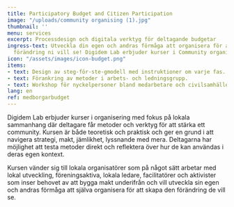 ```yaml
---
title: Participatory Budget and Citizen Participation
image: "/uploads/community organising (1).jpg"
thumbnail: ''
menu: services
excerpt: Processdesign och digitala verktyg för deltagande budgetar
ingress-text: Utveckla din egen och andras förmåga att organisera för att skapa den
  förändring ni vill se! Digidem Lab erbjuder kurser i Community organising
icon: "/assets/images/icon-budget.png"
items:
- text: Design av steg-för-ste-gmodell med instruktioner om varje fas.
- text: Förankring av metoder i arbets- och ledningsgrupp.
- text: Workshop för nyckelpersoner bland medarbetare och civilsamhälle.
lang: en
ref: medborgarbudget
---
```

Digidem Lab erbjuder kurser i organisering med fokus på lokala sammanhang där deltagare får metoder och verktyg för att stärka ett community. Kursen är både teoretisk och praktisk och ger en grund i att navigera strategi, makt, jämlikhet, lyssnande med mera. Deltagarna har möjlighet att testa metoder direkt och reflektera över hur de kan användas i deras egen kontext.

Kursen vänder sig till lokala organisatörer som på något sätt arbetar med lokal utveckling, föreningsaktiva, lokala ledare, facilitatörer och aktivister som inser behovet av att bygga makt underifrån och vill utveckla sin egen och andras förmåga att själva organisera för att skapa den förändring de vill se.
